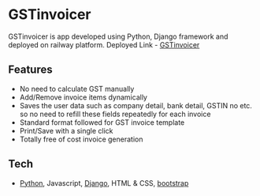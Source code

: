 # GSTinvoicer
GSTinvoicer is app developed using Python, Django framework and deployed on railway platform.
Deployed Link - [GSTinvoicer](https://gstinvoicer-production.up.railway.app/)

## Features
* No need to calculate GST manually
* Add/Remove invoice items dynamically
* Saves the user data such as company detail, bank detail, GSTIN no etc. so no need to refill these fields 
   repeatedly for each invoice
* Standard format followed for GST invoice template
* Print/Save with a single click
* Totally free of cost invoice generation

## Tech

- [Python],  Javascript, [Django], HTML & CSS, [bootstrap]

   

   [Python]: <https://www.python.org/>
   [Django]: <https://www.djangoproject.com/>
   [bootstrap]: <https://getbootstrap.com/>

